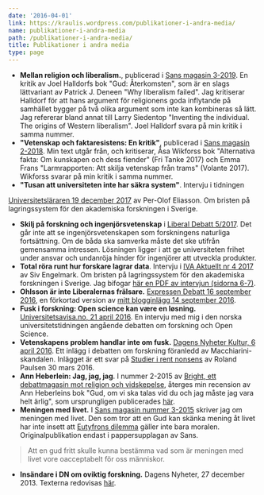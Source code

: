 ```yaml
---
date: '2016-04-01'
link: https://kraulis.wordpress.com/publikationer-i-andra-media/
name: publikationer-i-andra-media
path: /publikationer-i-andra-media/
title: Publikationer i andra media
type: page
---
```

- **Mellan religion och liberalism.**, publicerad i [Sans magasin 3-2019](https://fritanke.se/sans/sans-nr-3-%E2%80%A2-2019/). En kritik av Joel Halldorfs bok "Gud: Återkomsten", som är en slags lättvariant av Patrick J. Deneen "Why liberalism failed". Jag kritiserar Halldorf för att hans argument för religionens goda inflytande på samhället bygger på två olika argument som inte kan kombineras så lätt. Jag refererar bland annat till Larry Siedentop "Inventing the individual. The origins of Western liberalism". Joel Halldorf svara på min kritik i samma nummer.
- **"Vetenskap och faktaresistens: En kritik"**, publicerad i [Sans magasin 2-2018](http://fritanke.se/sans/sans-nr-2-%E2%80%A2-2018/). Min text utgår från, och kritiserar, Åsa Wikforss bok "Alternativa fakta: Om kunskapen och dess fiender" (Fri Tanke 2017) och Emma Frans "Larmrapporten: Att skilja vetenskap från trams" (Volante 2017). Wikforss svarar på min kritik i samma nummer.
- **"Tusan att universiteten inte har säkra system"**. Intervju i tidningen 

[Universitetsläraren 19 december 2017](https://universitetslararen.se/2017/12/19/tusan-att-universiteten-inte-har-sakra-system/) av Per-Olof Eliasson. Om bristen på lagringssystem för den akademiska forskningen i Sverige.
- **Skilj på forskning och ingenjörsvetenskap** i [Liberal Debatt 5/2017](http://www.liberaldebatt.se/2017/12/skilj-pa-forskning-och-ingenjorsvetenskap/). Det går inte att se ingenjörsvetenskapen som forskningens naturliga fortsättning. Om de båda ska samverka måste det ske utifrån gemensamma intressen. Lösningen ligger i att ge universiteten frihet under ansvar och undanröja hinder för ingenjörer att utveckla produkter.
- **Total röra runt hur forskare lagrar data**. Intervju i [IVA Aktuellt nr 4 2017](https://www.iva.se/publicerat/iva-aktuellt-nr-4-2017/) av Siv Engelmark. Om bristen på lagringssystem för den akademiska forskningen i Sverige. Jag bifogar [här en PDF av intervjun (sidorna 6-7)](/posts/iva-nr-4-2017-web-p5-6.pdf).
- **Ohlsson är inte Liberalernas frälsare.** [Expressen Debatt 16 september 2016](http://www.expressen.se/debatt/ohlsson-ar-inte-liberalernas-fralsare/), en förkortad version av [mitt blogginlägg 14 september 2016](/posts/).
- **Fusk i forskning: Open science kan være en løsning.** [Universitetsavisa.no, 21 april 2016](http://www.universitetsavisa.no/forskning/2016/04/21/Fusk-i-forskning-Open-science-kan-v%C3%A6re-en-l%C3%B8sning-56880.ece). En intervju med mig i den norska universitetstidningen angående debatten om forskning och Open Science.
- **Vetenskapens problem handlar inte om fusk.** [Dagens Nyheter Kultur, 6 april 2016](http://www.dn.se/kultur-noje/kulturdebatt/vetenskapens-problem-handlar-inte-om-fusk/). Ett inlägg i debatten om forskning föranledd av Macchiarini-skandalen. Inlägget är ett svar på [Studier i rent nonsens](http://www.dn.se/kultur-noje/kulturdebatt/studier-i-rent-nonsens/) av Roland Paulsen 30 mars 2016.
- **Ann Heberlein: Jag, jag, jag**. I nummer 2-2015 av [Bright, ett debattmagasin mot religion och vidskepelse](http://www.brightmagasin.se/), återges min recension av Ann Heberleins bok "Gud, om vi ska talas vid du och jag måste jag vara helt ärlig", som ursprungligen publicerades [här](/posts/).
- **Meningen med livet.** I [Sans magasin nummer 3-2015](http://www.fritanke.se/sans/nr-3-2015/) skriver jag om meningen med livet. Den som tror att en Gud kan skänka mening åt livet har inte insett att [Eutyfrons dilemma](/posts/) gäller inte bara moralen. Originalpublikation endast i pappersupplagan av Sans.

> Att en gud fritt skulle kunna bestämma vad som är meningen med livet vore oacceptabelt för oss människor.
- **Insändare i DN om oviktig forskning.** Dagens Nyheter, 27 december 2013. Texterna redovisas [här](/posts/).

